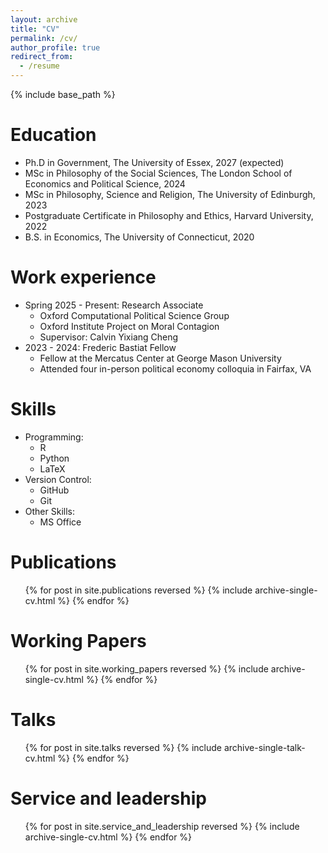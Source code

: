 ```yaml
---
layout: archive
title: "CV"
permalink: /cv/
author_profile: true
redirect_from:
  - /resume
---
```


{% include base_path %}

Education
======
* Ph.D in Government, The University of Essex, 2027 (expected)
* MSc in Philosophy of the Social Sciences, The London School of Economics and Political Science, 2024
* MSc in Philosophy, Science and Religion, The University of Edinburgh, 2023
* Postgraduate Certificate in Philosophy and Ethics, Harvard University, 2022
* B.S. in Economics, The University of Connecticut, 2020


Work experience
======
* Spring 2025 - Present: Research Associate 
  * Oxford Computational Political Science Group
  * Oxford Institute Project on Moral Contagion
  * Supervisor: Calvin Yixiang Cheng
* 2023 - 2024: Frederic Bastiat Fellow
  * Fellow at the Mercatus Center at George Mason University
  * Attended four in-person political economy colloquia in Fairfax, VA
  
Skills
======
* Programming:
  * R
  * Python
  * LaTeX
* Version Control:
  * GitHub
  * Git
* Other Skills:
  * MS Office


Publications
======
<ul>
  {% for post in site.publications reversed %}
    {% include archive-single-cv.html %}
  {% endfor %}
</ul>

Working Papers
======
<ul>
  {% for post in site.working_papers reversed %}
    {% include archive-single-cv.html %}
  {% endfor %}
</ul>

Talks
======
<ul>
  {% for post in site.talks reversed %}
    {% include archive-single-talk-cv.html %}
  {% endfor %}
</ul>

<!--
Teaching
======
  <ul>{% for post in site.teaching reversed %}
    {% include archive-single-cv.html %}
  {% endfor %}</ul>
-->
  
Service and leadership
======
  <ul>{% for post in site.service_and_leadership reversed %}
    {% include archive-single-cv.html %}
  {% endfor %}</ul>

